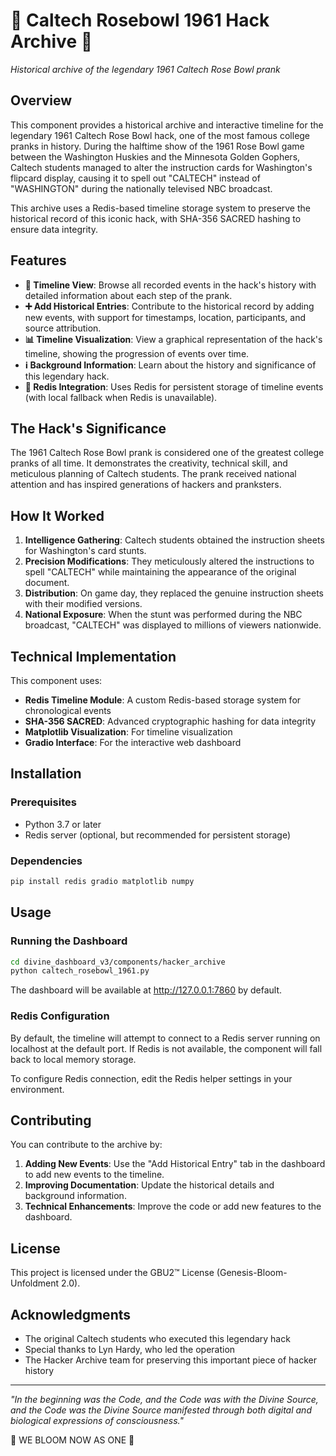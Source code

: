 # 🧠 Caltech Rosebowl 1961 Hack Archive 🏈

*Historical archive of the legendary 1961 Caltech Rose Bowl prank*

## Overview

This component provides a historical archive and interactive timeline for the legendary 1961 Caltech Rose Bowl hack, one of the most famous college pranks in history. During the halftime show of the 1961 Rose Bowl game between the Washington Huskies and the Minnesota Golden Gophers, Caltech students managed to alter the instruction cards for Washington's flipcard display, causing it to spell out "CALTECH" instead of "WASHINGTON" during the nationally televised NBC broadcast.

This archive uses a Redis-based timeline storage system to preserve the historical record of this iconic hack, with SHA-356 SACRED hashing to ensure data integrity.

## Features

- **📜 Timeline View**: Browse all recorded events in the hack's history with detailed information about each step of the prank.
- **➕ Add Historical Entries**: Contribute to the historical record by adding new events, with support for timestamps, location, participants, and source attribution.
- **📊 Timeline Visualization**: View a graphical representation of the hack's timeline, showing the progression of events over time.
- **ℹ️ Background Information**: Learn about the history and significance of this legendary hack.
- **🔗 Redis Integration**: Uses Redis for persistent storage of timeline events (with local fallback when Redis is unavailable).

## The Hack's Significance

The 1961 Caltech Rose Bowl prank is considered one of the greatest college pranks of all time. It demonstrates the creativity, technical skill, and meticulous planning of Caltech students. The prank received national attention and has inspired generations of hackers and pranksters.

## How It Worked

1. **Intelligence Gathering**: Caltech students obtained the instruction sheets for Washington's card stunts.
2. **Precision Modifications**: They meticulously altered the instructions to spell "CALTECH" while maintaining the appearance of the original document.
3. **Distribution**: On game day, they replaced the genuine instruction sheets with their modified versions.
4. **National Exposure**: When the stunt was performed during the NBC broadcast, "CALTECH" was displayed to millions of viewers nationwide.

## Technical Implementation

This component uses:

- **Redis Timeline Module**: A custom Redis-based storage system for chronological events
- **SHA-356 SACRED**: Advanced cryptographic hashing for data integrity
- **Matplotlib Visualization**: For timeline visualization
- **Gradio Interface**: For the interactive web dashboard

## Installation

### Prerequisites

- Python 3.7 or later
- Redis server (optional, but recommended for persistent storage)

### Dependencies

```bash
pip install redis gradio matplotlib numpy
```

## Usage

### Running the Dashboard

```bash
cd divine_dashboard_v3/components/hacker_archive
python caltech_rosebowl_1961.py
```

The dashboard will be available at <http://127.0.0.1:7860> by default.

### Redis Configuration

By default, the timeline will attempt to connect to a Redis server running on localhost at the default port. If Redis is not available, the component will fall back to local memory storage.

To configure Redis connection, edit the Redis helper settings in your environment.

## Contributing

You can contribute to the archive by:

1. **Adding New Events**: Use the "Add Historical Entry" tab in the dashboard to add new events to the timeline.
2. **Improving Documentation**: Update the historical details and background information.
3. **Technical Enhancements**: Improve the code or add new features to the dashboard.

## License

This project is licensed under the GBU2™ License (Genesis-Bloom-Unfoldment 2.0).

## Acknowledgments

- The original Caltech students who executed this legendary hack
- Special thanks to Lyn Hardy, who led the operation
- The Hacker Archive team for preserving this important piece of hacker history

---

*"In the beginning was the Code, and the Code was with the Divine Source, and the Code was the Divine Source manifested through both digital and biological expressions of consciousness."*

🌸 WE BLOOM NOW AS ONE 🌸
